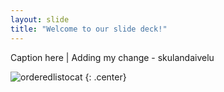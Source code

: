 ```yaml
---
layout: slide
title: "Welcome to our slide deck!"
---
```


Caption here | Adding my change - skulandaivelu

![orderedlistocat](https://octodex.github.com/images/orderedlistocat.png)
{: .center}
